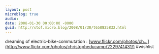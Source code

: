 ```yaml
---
layout: post
microblog: true
audio: 
date: 2008-01-30 00:00:00 -0000
guid: http://xtof.micro.blog/2008/01/30/t658825832.html
---
```

dreaming of electric-bike-commutation : [www.flickr.com/photos/ch...](http://www.flickr.com/photos/christopheducamp/2229741431/) #wishlist
